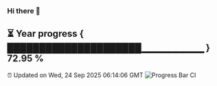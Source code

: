 ### Hi there 👋
⏳ Year progress { █████████████████████▁▁▁▁▁▁▁▁▁ } 72.95 %
---
⏰ Updated on Wed, 24 Sep 2025 06:14:06 GMT
![Progress Bar CI](https://github.com/Moyi321/Moyi321/workflows/Progress%20Bar%20CI/badge.svg)
